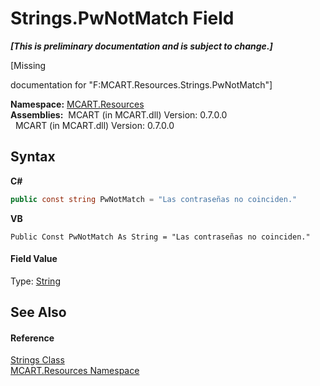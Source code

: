 # Strings.PwNotMatch Field
 _**\[This is preliminary documentation and is subject to change.\]**_

\[Missing <summary> documentation for "F:MCART.Resources.Strings.PwNotMatch"\]

**Namespace:**&nbsp;<a href="041b170e-5907-685d-b002-4dcd9adea31f">MCART.Resources</a><br />**Assemblies:**&nbsp;&nbsp;MCART (in MCART.dll) Version: 0.7.0.0<br />&nbsp;&nbsp;MCART (in MCART.dll) Version: 0.7.0.0<br />

## Syntax

**C#**<br />
``` C#
public const string PwNotMatch = "Las contraseñas no coinciden."
```

**VB**<br />
``` VB
Public Const PwNotMatch As String = "Las contraseñas no coinciden."
```


#### Field Value
Type: <a href="http://msdn2.microsoft.com/es-es/library/s1wwdcbf" target="_blank">String</a>

## See Also


#### Reference
<a href="405d9625-9048-d87c-0dfb-200370247352">Strings Class</a><br /><a href="041b170e-5907-685d-b002-4dcd9adea31f">MCART.Resources Namespace</a><br />